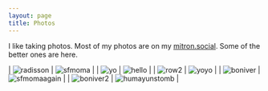 ```yaml
---
layout: page
title: Photos
---
```


I like taking photos. Most of my photos are on my [mitron.social](https://mitron.social/@iliekcomputers). Some of the better ones are here.

| ![radisson](/assets/photos/202003/7f48cb91005ab1d287cbf8af0a03317f.jpg) | ![sfmoma](/assets/photos/201908/034d063f1132a77e7fe66af3e9243088.jpg) |
| ![yo](/assets/photos/202002/099ea5eea3b0853c1f956881a12876cb.jpg) | ![hello](/assets/photos/202003/30e4e085a5b38414b3c41834defc2fdb.jpg) |
| ![row2](/assets/photos/201911/429f080fadf873278d798d7976d98d78.jpg) | ![yoyo](/assets/photos/201911/4fa7f39089328fc0ab2eaee0210e662c.jpg) |
| ![boniver](/assets/photos/201909/c559f48d79fb228d1e2c451bc3df4684.jpg) | ![sfmomaagain](/assets/photos/201908/92fea12d872f7f88f99e6162e02652d7.jpg) |
| ![boniver2](/assets/photos/201909/a1f22c2cd09e54236b0bc167759d558b.jpg) | ![humayunstomb](/assets/photos/201905/f1de18c09301a9e361e537414dc2f258.jpg) |
